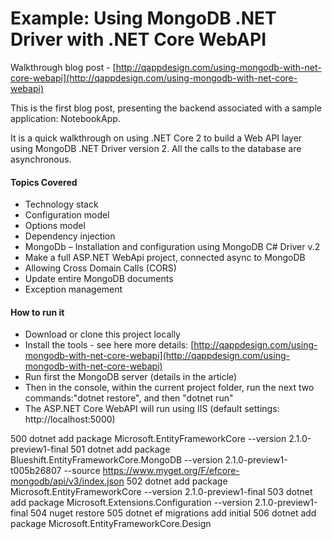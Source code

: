 # Example: Using MongoDB .NET Driver with .NET Core WebAPI

Walkthrough blog post - [http://qappdesign.com/using-mongodb-with-net-core-webapi](http://qappdesign.com/using-mongodb-with-net-core-webapi)

This is the first blog post, presenting the backend associated with a sample application: NotebookApp.

It is a quick walkthrough on using .NET Core 2 to build a Web API layer using MongoDB .NET Driver version 2. All the calls to the database are asynchronous.  

#### Topics Covered
- Technology stack
- Configuration model
- Options model
- Dependency injection
- MongoDb – Installation and configuration using MongoDB C# Driver v.2
- Make a full ASP.NET WebApi project, connected async to MongoDB
- Allowing Cross Domain Calls (CORS)
- Update entire MongoDB documents
- Exception management

 #### How to run it
 - Download or clone this project locally 
 - Install the tools - see here more details: [http://qappdesign.com/using-mongodb-with-net-core-webapi](http://qappdesign.com/using-mongodb-with-net-core-webapi)
 - Run first the MongoDB server (details in the article)
 - Then in the console, within the current project folder, run the next two commands:"dotnet restore", and then "dotnet run"
 - The ASP.NET Core WebAPI will run using IIS (default settings: http://localhost:5000)

  500  dotnet add package Microsoft.EntityFrameworkCore --version 2.1.0-preview1-final
  501  dotnet add package Blueshift.EntityFrameworkCore.MongoDB --version 2.1.0-preview1-t005b26807 --source https://www.myget.org/F/efcore-mongodb/api/v3/index.json
  502  dotnet add package Microsoft.EntityFrameworkCore --version 2.1.0-preview1-final
  503  dotnet add package Microsoft.Extensions.Configuration --version 2.1.0-preview1-final
  504  nuget restore
  505  dotnet ef migrations add initial
  506  dotnet add package Microsoft.EntityFrameworkCore.Design